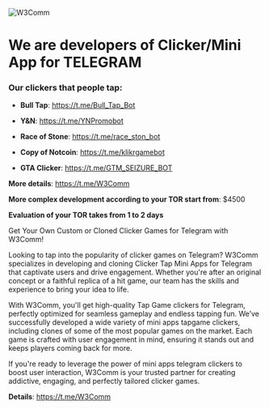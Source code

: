 ![W3Comm](https://github.com/user-attachments/assets/747b91f5-ddc2-426e-9e8e-ceaa644e0d73)

# We are developers of Clicker/Mini App for TELEGRAM

### Our clickers that people tap:

+ **Bull Tap**: https://t.me/Bull_Tap_Bot

+ **Y&N**: https://t.me/YNPromobot
 
+ **Race of Stone**: https://t.me/race_ston_bot
 
+ **Copy of Notcoin**: https://t.me/klikrgamebot

+ **GTA Clicker**: https://t.me/GTM_SEIZURE_BOT

**More details**: https://t.me/W3Comm

**More complex development according to your TOR start from**: $4500

**Evaluation of your TOR takes from 1 to 2 days**

Get Your Own Custom or Cloned Clicker Games for Telegram with W3Comm!

Looking to tap into the popularity of clicker games on Telegram? W3Comm specializes in developing and cloning Clicker Tap Mini Apps for Telegram that captivate users and drive engagement. Whether you're after an original concept or a faithful replica of a hit game, our team has the skills and experience to bring your idea to life.

With W3Comm, you'll get high-quality Tap Game clickers for Telegram, perfectly optimized for seamless gameplay and endless tapping fun. We’ve successfully developed a wide variety of mini apps tapgame clickers, including clones of some of the most popular games on the market. Each game is crafted with user engagement in mind, ensuring it stands out and keeps players coming back for more.

If you're ready to leverage the power of mini apps telegram clickers to boost user interaction, W3Comm is your trusted partner for creating addictive, engaging, and perfectly tailored clicker games.

**Details**: https://t.me/W3Comm
